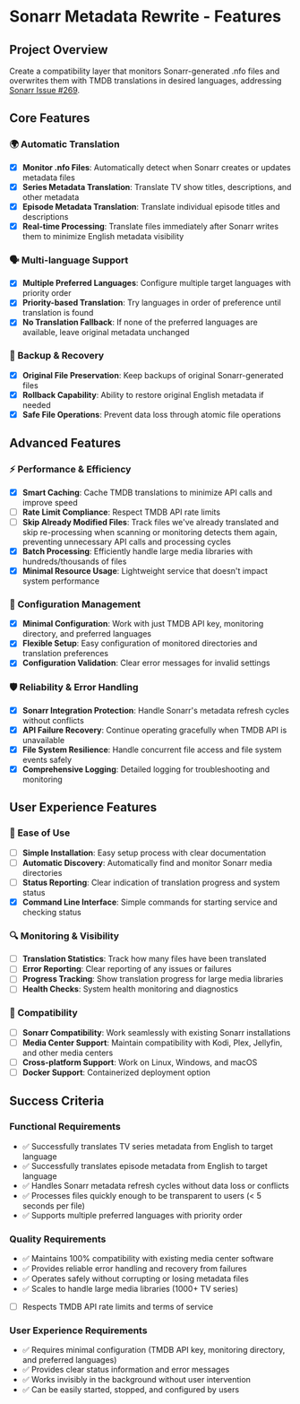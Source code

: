 # Sonarr Metadata Rewrite - Features

## Project Overview
Create a compatibility layer that monitors Sonarr-generated .nfo files and overwrites them with TMDB translations in desired languages, addressing [Sonarr Issue #269](https://github.com/Sonarr/Sonarr/issues/269).

## Core Features

### 🌍 Automatic Translation
- [x] **Monitor .nfo Files**: Automatically detect when Sonarr creates or updates metadata files
- [x] **Series Metadata Translation**: Translate TV show titles, descriptions, and other metadata
- [x] **Episode Metadata Translation**: Translate individual episode titles and descriptions
- [x] **Real-time Processing**: Translate files immediately after Sonarr writes them to minimize English metadata visibility

### 🗣️ Multi-language Support
- [x] **Multiple Preferred Languages**: Configure multiple target languages with priority order
- [x] **Priority-based Translation**: Try languages in order of preference until translation is found
- [x] **No Translation Fallback**: If none of the preferred languages are available, leave original metadata unchanged

### 💾 Backup & Recovery
- [x] **Original File Preservation**: Keep backups of original Sonarr-generated files
- [x] **Rollback Capability**: Ability to restore original English metadata if needed
- [x] **Safe File Operations**: Prevent data loss through atomic file operations

## Advanced Features

### ⚡ Performance & Efficiency
- [x] **Smart Caching**: Cache TMDB translations to minimize API calls and improve speed
- [ ] **Rate Limit Compliance**: Respect TMDB API rate limits
- [ ] **Skip Already Modified Files**: Track files we've already translated and skip re-processing when scanning or monitoring detects them again, preventing unnecessary API calls and processing cycles
- [x] **Batch Processing**: Efficiently handle large media libraries with hundreds/thousands of files
- [x] **Minimal Resource Usage**: Lightweight service that doesn't impact system performance

### 🔧 Configuration Management
- [x] **Minimal Configuration**: Work with just TMDB API key, monitoring directory, and preferred languages
- [x] **Flexible Setup**: Easy configuration of monitored directories and translation preferences
- [x] **Configuration Validation**: Clear error messages for invalid settings

### 🛡️ Reliability & Error Handling
- [x] **Sonarr Integration Protection**: Handle Sonarr's metadata refresh cycles without conflicts
- [x] **API Failure Recovery**: Continue operating gracefully when TMDB API is unavailable
- [x] **File System Resilience**: Handle concurrent file access and file system events safely
- [x] **Comprehensive Logging**: Detailed logging for troubleshooting and monitoring

## User Experience Features

### 🚀 Ease of Use
- [ ] **Simple Installation**: Easy setup process with clear documentation
- [ ] **Automatic Discovery**: Automatically find and monitor Sonarr media directories
- [ ] **Status Reporting**: Clear indication of translation progress and system status
- [x] **Command Line Interface**: Simple commands for starting service and checking status

### 🔍 Monitoring & Visibility
- [ ] **Translation Statistics**: Track how many files have been translated
- [ ] **Error Reporting**: Clear reporting of any issues or failures
- [ ] **Progress Tracking**: Show translation progress for large media libraries
- [ ] **Health Checks**: System health monitoring and diagnostics

### 🔗 Compatibility
- [ ] **Sonarr Compatibility**: Work seamlessly with existing Sonarr installations
- [ ] **Media Center Support**: Maintain compatibility with Kodi, Plex, Jellyfin, and other media centers
- [ ] **Cross-platform Support**: Work on Linux, Windows, and macOS
- [ ] **Docker Support**: Containerized deployment option

## Success Criteria

### Functional Requirements
- ✅ Successfully translates TV series metadata from English to target language
- ✅ Successfully translates episode metadata from English to target language
- ✅ Handles Sonarr metadata refresh cycles without data loss or conflicts
- ✅ Processes files quickly enough to be transparent to users (< 5 seconds per file)
- ✅ Supports multiple preferred languages with priority order

### Quality Requirements
- ✅ Maintains 100% compatibility with existing media center software
- ✅ Provides reliable error handling and recovery from failures
- ✅ Operates safely without corrupting or losing metadata files
- ✅ Scales to handle large media libraries (1000+ TV series)
- [ ] Respects TMDB API rate limits and terms of service

### User Experience Requirements
- ✅ Requires minimal configuration (TMDB API key, monitoring directory, and preferred languages)
- ✅ Provides clear status information and error messages
- ✅ Works invisibly in the background without user intervention
- ✅ Can be easily started, stopped, and configured by users
